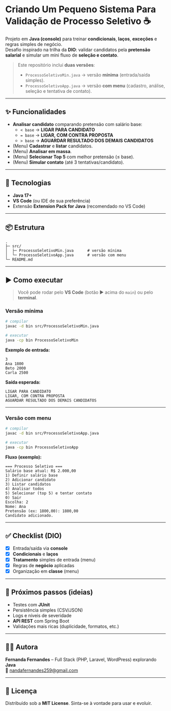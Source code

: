 # Criando Um Pequeno Sistema Para **Validação de Processo Seletivo** ☕️

Projeto em **Java (console)** para treinar **condicionais**, **laços**, **exceções** e regras simples de negócio.  
Desafio inspirado na trilha da **DIO**: validar candidatos pela **pretensão salarial** e simular um mini fluxo de **seleção e contato**.

> Este repositório inclui **duas versões**:
>
> - `ProcessoSeletivoMin.java` → versão **mínima** (entrada/saída simples).
> - `ProcessoSeletivoApp.java` → versão **com menu** (cadastro, análise, seleção e tentativa de contato).

---

## ✨ Funcionalidades

- **Analisar candidato** comparando pretensão com salário base:
  - `< base` → **LIGAR PARA CANDIDATO**
  - `= base` → **LIGAR, COM CONTRA PROPOSTA**
  - `> base` → **AGUARDAR RESULTADO DOS DEMAIS CANDIDATOS**
- (Menu) **Cadastrar** e **listar** candidatos.
- (Menu) **Analisar em massa**.
- (Menu) **Selecionar Top 5** com melhor pretensão (≤ base).
- (Menu) **Simular contato** (até 3 tentativas/candidato).

---

## 🧰 Tecnologias

- **Java 17+**
- **VS Code** (ou IDE de sua preferência)
- Extensão **Extension Pack for Java** (recomendado no VS Code)

---

## 📦 Estrutura

```
.
├─ src/
│  ├─ ProcessoSeletivoMin.java      # versão mínima
│  └─ ProcessoSeletivoApp.java      # versão com menu
└─ README.md
```

---

## ▶️ Como executar

> Você pode rodar pelo **VS Code** (botão ▶️ acima do `main`) ou pelo **terminal**.

### Versão mínima

```bash
# compilar
javac -d bin src/ProcessoSeletivoMin.java

# executar
java -cp bin ProcessoSeletivoMin
```

**Exemplo de entrada:**
```
3
Ana 1800
Beto 2000
Carla 2500
```

**Saída esperada:**
```
LIGAR PARA CANDIDATO
LIGAR, COM CONTRA PROPOSTA
AGUARDAR RESULTADO DOS DEMAIS CANDIDATOS
```

---

### Versão com menu

```bash
# compilar
javac -d bin src/ProcessoSeletivoApp.java

# executar
java -cp bin ProcessoSeletivoApp
```

**Fluxo (exemplo):**
```
=== Processo Seletivo ===
Salário base atual: R$ 2.000,00
1) Definir salário base
2) Adicionar candidato
3) Listar candidatos
4) Analisar todos
5) Selecionar (top 5) e tentar contato
0) Sair
Escolha: 2
Nome: Ana
Pretensão (ex: 1800,00): 1800,00
Candidato adicionado.
```

---

## ✅ Checklist (DIO)

- [x] Entrada/saída via **console**
- [x] **Condicionais** e **laços**
- [x] **Tratamento** simples de entrada (menu)
- [x] Regras de **negócio** aplicadas
- [x] Organização em **classe** (menu)

---

## 🚀 Próximos passos (ideias)

- Testes com **JUnit**
- Persistência simples (CSV/JSON)
- Logs e níveis de severidade
- **API REST** com Spring Boot
- Validações mais ricas (duplicidade, formatos, etc.)

---

## 👩‍💻 Autora

**Fernanda Fernandes** – Full Stack (PHP, Laravel, WordPress) explorando **Java**  
📧 nandafernandes259@gmail.com

---

## 📄 Licença

Distribuído sob a **MIT License**. Sinta-se à vontade para usar e evoluir.
